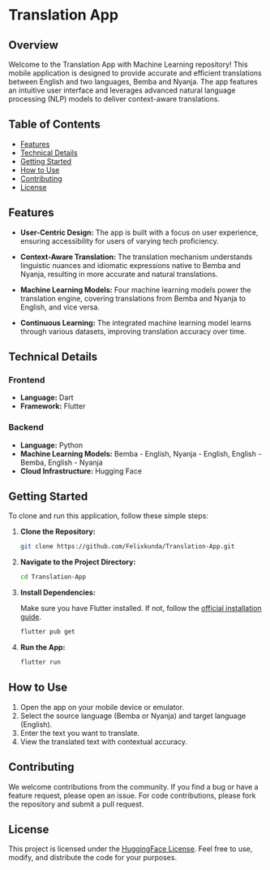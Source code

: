# Translation App


## Overview

Welcome to the Translation App with Machine Learning repository! This mobile application is designed to provide accurate and efficient translations between English and two languages, Bemba and Nyanja. The app features an intuitive user interface and leverages advanced natural language processing (NLP) models to deliver context-aware translations.

## Table of Contents

- [Features](#features)
- [Technical Details](#technical-details)
- [Getting Started](#getting-started)
- [How to Use](#how-to-use)
- [Contributing](#contributing)
- [License](#license)

## Features

- **User-Centric Design:** The app is built with a focus on user experience, ensuring accessibility for users of varying tech proficiency.
  
- **Context-Aware Translation:** The translation mechanism understands linguistic nuances and idiomatic expressions native to Bemba and Nyanja, resulting in more accurate and natural translations.

- **Machine Learning Models:** Four machine learning models power the translation engine, covering translations from Bemba and Nyanja to English, and vice versa.

- **Continuous Learning:** The integrated machine learning model learns through various datasets, improving translation accuracy over time.

## Technical Details

### Frontend

- **Language:** Dart
- **Framework:** Flutter

### Backend

- **Language:** Python
- **Machine Learning Models:** Bemba - English, Nyanja - English, English - Bemba, English - Nyanja
- **Cloud Infrastructure:** Hugging Face

## Getting Started

To clone and run this application, follow these simple steps:

1. **Clone the Repository:**

    ```bash
    git clone https://github.com/Felixkunda/Translation-App.git
    ```

2. **Navigate to the Project Directory:**

    ```bash
    cd Translation-App
    ```

3. **Install Dependencies:**

    Make sure you have Flutter installed. If not, follow the [official installation guide](https://flutter.dev/docs/get-started/install).

    ```bash
    flutter pub get
    ```

4. **Run the App:**

    ```bash
    flutter run
    ```

## How to Use

1. Open the app on your mobile device or emulator.
2. Select the source language (Bemba or Nyanja) and target language (English).
3. Enter the text you want to translate.
4. View the translated text with contextual accuracy.

## Contributing

We welcome contributions from the community. If you find a bug or have a feature request, please open an issue. For code contributions, please fork the repository and submit a pull request.

## License

This project is licensed under the [HuggingFace License](LICENSE). Feel free to use, modify, and distribute the code for your purposes.
